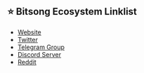 ## ⭐️ Bitsong Ecosystem Linklist
- <a href="https://bitsong.io/en" target="_blank">Website</a>
- <a href="https://twitter.com/BitSongOfficial" target="_blank">Twitter</a>
- <a href="https://t.me/BitSongOfficial" target="_blank">Telegram Group</a>
- <a href="https://discord.gg/mZC9Yk3" target="_blank">Discord Server</a>
- <a href="https://reddit.com/r/bitsong" target="_blank">Reddit</a>